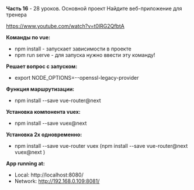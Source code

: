**Часть 16** - 28 уроков. Основной проект Найдите веб-приложение для тренера

https://www.youtube.com/watch?v=t0lRG2QfbtA


**Команды по vue:**
- npm install	- запускает зависимости в проекте
- npm run serve	- для запуска нужно ввести эту команду!

**Решает вопрос с запуском:**
- export NODE_OPTIONS=--openssl-legacy-provider

**Функция маршрутизации:**
- npm install --save vue-router@next

**Установка компонента vuex:**
- npm install --save vuex@next

**Установка 2х одновременно:**
- npm install --save vue-router vuex   (npm install --save vue-router@next vuex@next )


**App running at:**
- Local:   http://localhost:8080/
- Network: http://192.168.0.109:8081/

